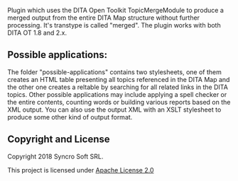 Plugin which uses the DITA Open Toolkit TopicMergeModule to produce a merged output from the entire DITA Map structure without further processing.
It's transtype is called "merged". The plugin works with both DITA OT 1.8 and 2.x.

## Possible applications:

The folder "possible-applications" contains two stylesheets, one of them creates an HTML table presenting all topics referenced in the DITA Map and the other one creates a reltable by searching for all related links in the DITA topics. Other possible applications may include applying a spell checker or the entire contents, counting words or building various reports based on the XML output. You can also use the output XML with an XSLT stylesheet to produce some other kind of output format.


Copyright and License
---------------------
Copyright 2018 Syncro Soft SRL.

This project is licensed under [Apache License 2.0](https://github.com/oxygenxml/dita-merged/blob/master/LICENSE)

